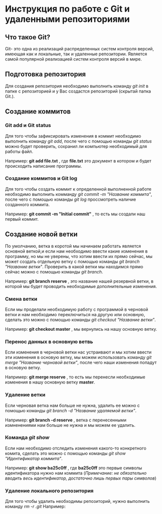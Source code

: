# Инструкция по работе с Git и удаленными репозиториями

## Что такое Git?
Git- это одна из реализаций распределенных систем контроля версий, имеющая как и локальные, так и удаленные репозитории. Является самой популярной реализацией систем контроля версий в мире.

## Подготовка репозитория
Для создания репозитория необходимо выполнить команду _git init_ в папке с репозиторией и у Вас создастся репозиторий (скрытай папка Git.).

## Создание коммитов

### Git add и Git status

Для того чтобы зафиксировать изменения в коммит необходимо выполнить команду _git add_, после чего с помощью команды _git status_ можно будет проверить, сохранил ли компьютер необходимый для работы файл.

Например: __git add file.txt__ , где __file.txt__ это документ в котором и будет происходить написание программы.

### Создание коммитов и Git log

Для того чтобы создать коммит к определенной выполненной работе необходимо выполнить комманду _git commit -m "Название коммита"_, после чего с помощью команды _git log_ проссмотреть наличие созданного коммита.

Например: __git commit -m "Initial commit"__ , то есть мы создали наш первый коммит.

## Создание новой ветки

По умолчанию, ветка в коротой мы начинаем работать является основной веткой,и если нам необходимо ввести какие изменения в программу, но мы не уверены, что хотим ввести их прямо сейчас, мы может создать отдельную ветку с помощью команды _git branch_ _"Название ветки"_. Проверить в какой ветки мы находимся прямо сейчас можно с помощью команды _git branch_.

Например: __git branch reserve__ , это название нашей резервной ветки, в которой мы будет проводить необходимые дополнительные изменения.

### Смена ветки

Если мы проделали необходимую работу с программой в черновой ветки и нам необходимо переключиться на другую или основную, сделать это можно с помощью команды _git checkout "Название ветки"_.

Например: __git checkout master__ , мы вернулись на нашу основную ветку.

### Перенос данных в основную ветвь

Если изменения в черновой ветки нас устраивают и мы хотим ввести эти изменения в основую ветку, мы можем использовать команду _git merge "Название черновой ветки"_, после чего наши изменения попадут в основую ветку.

Например: __git merge reserve__ , то есть мы перенесли необходимые изменения в нашу основную ветку __master__.

### Удаление ветки

Если черновая ветка нам больше не нужна, удалить ее можно с помощью команды _git branch -d "Название удаляемой ветки"_.

Например: __git branch -d reserve__ , ветка с перенесенными измненениями нам больше не нужна и мы можем ее удалить.

### Команда _git show_

Если нам необходимо отследить изменения какого-то конкретного комита, сделать это можно с помощью команды _git show "Идентификатор коммита"_.

Например: __git show ba25c0ff__ , где __ba25c0ff__ это первые символы идентификатора нужно нам коммита (_Примечание: не обязательно вводить весь идентификатор, достаточно лишь первых пары символов_)

### Удаление локального репозитория

Для того чтобы удалить необходимы репозиторий, нужно выполнить команду _rm -r .git_ 
Например: